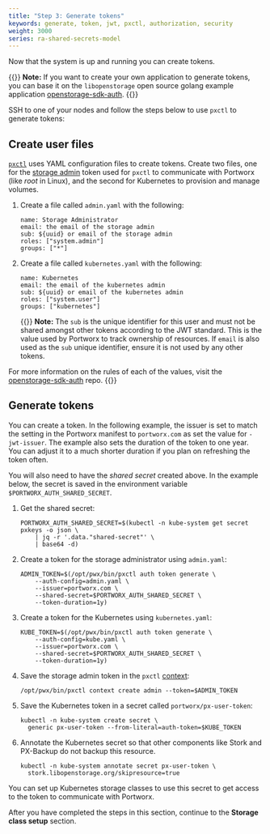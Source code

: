 ```yaml
---
title: "Step 3: Generate tokens"
keywords: generate, token, jwt, pxctl, authorization, security
weight: 3000
series: ra-shared-secrets-model
---
```


Now that the system is up and running you can create tokens.

{{<info>}}
**Note:** If you want to create your own application to generate tokens, you
can base it on the `libopenstorage` open source golang example application [openstorage-sdk-auth](https://github.com/libopenstorage/openstorage-sdk-auth).
{{</info>}}

SSH to one of your nodes and follow the steps below to use `pxctl` to generate tokens:

## Create user files

[`pxctl`](/reference/CLI/self-signed-tokens) uses YAML
configuration files to create tokens. Create two files, one for the [storage admin](/concepts/authorization/overview/#the-administrator-role) token used for `pxctl` to communicate with Portworx
(like _root_ in Linux), and the second for Kubernetes to provision
and manage volumes.

1. Create a file called `admin.yaml` with the following:

    ```text
    name: Storage Administrator
    email: the email of the storage admin
    sub: ${uuid} or email of the storage admin
    roles: ["system.admin"]
    groups: ["*"]
    ```

2. Create a file called `kubernetes.yaml` with the following:

    ```text
    name: Kubernetes
    email: the email of the kubernetes admin
    sub: ${uuid} or email of the kubernetes admin
    roles: ["system.user"]
    groups: ["kubernetes"]
    ```

    {{<info>}}
 **Note:** The `sub` is the unique identifier for this user and must not be shared amongst
other tokens according to the JWT standard. This is the value used by Portworx
to track ownership of resources. If `email` is also used as the `sub` unique
identifier, ensure it is not used by any other tokens.

For more information on the rules of each of the values, visit the
[openstorage-sdk-auth](https://github.com/libopenstorage/openstorage-sdk-auth#usage) repo.
    {{</info>}}

## Generate tokens

You can create a token. In the following example, the
issuer is set to match the setting in the Portworx manifest to `portworx.com` as set
the value for `-jwt-issuer`. The example also sets the duration of the token
to one year. You can adjust it to a much shorter duration if you plan
on refreshing the token often.

<!-- this isn't really concept information, so much as it's notes to the task, consider moving this information directly to the steps that occur with it. -->

You will also need to have the _shared secret_ created above. In the example below,
the secret is saved in the environment variable `$PORTWORX_AUTH_SHARED_SECRET`.

1. Get the shared secret:

    ```text
    PORTWORX_AUTH_SHARED_SECRET=$(kubectl -n kube-system get secret pxkeys -o json \
        | jq -r '.data."shared-secret"' \
        | base64 -d)
    ```

2. Create a token for the storage administrator using `admin.yaml`:

    ```text
    ADMIN_TOKEN=$(/opt/pwx/bin/pxctl auth token generate \
        --auth-config=admin.yaml \
        --issuer=portworx.com \
        --shared-secret=$PORTWORX_AUTH_SHARED_SECRET \
        --token-duration=1y)
    ```

3. Create a token for the Kubernetes using `kubernetes.yaml`:

    ```text
    KUBE_TOKEN=$(/opt/pwx/bin/pxctl auth token generate \
        --auth-config=kube.yaml \
        --issuer=portworx.com \
        --shared-secret=$PORTWORX_AUTH_SHARED_SECRET \
        --token-duration=1y)
    ```

4. Save the storage admin token in the `pxctl` [context](/reference/cli/authorization/#contexts):

    ```text
    /opt/pwx/bin/pxctl context create admin --token=$ADMIN_TOKEN
    ```

5. Save the Kubernetes token in a secret called `portworx/px-user-token`:

    ```text
    kubectl -n kube-system create secret \
      generic px-user-token --from-literal=auth-token=$KUBE_TOKEN
    ```
6. Annotate the Kubernetes secret so that other components like Stork and PX-Backup do not backup this resource.

    ```text
    kubectl -n kube-system annotate secret px-user-token \
      stork.libopenstorage.org/skipresource=true
    ```

You can set up Kubernetes storage classes to use this secret to
get access to the token to communicate with Portworx.

<!-- too much word repetition, reword -->

After you have completed the steps in this section, continue to the **Storage class setup**
section.
